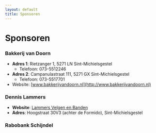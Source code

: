 ```yaml
---
layout: default
title: Sponsoren
---
```


# Sponsoren

### Bakkerij van Doorn
- **Adres 1**: Rietzanger 1, 5271 LN Sint-Michielsgestel
  - Telefoon: 073-5512246
- **Adres 2**: Campanulastraat 111, 5271 GX Sint-Michielsgestel
  - Telefoon: 073-5517701
- Website: [www.bakkerijvandoorn.nl](http://www.bakkerijvandoorn.nl)

### Dennis Lammers
- **Website**: [Lammers Velgen en Banden](http://www.lammersvelgen.nl/)
- **Adres**: Hoogstraat 30V3 (achter de Formido), Sint-Michielsgestel

### Rabobank Schijndel
